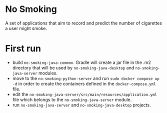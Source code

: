 # No Smoking

A set of applications that aim to record and predict the number of cigarettes a user might smoke.

# First run

- build `no-smoking-java-common`. Gradle will create a jar file in the .m2 directory that will be used by
  `no-smoking-java-desktop` and `no-smoking-java-server` modules.
- move to the `no-smoking-python-server` and run `sudo docker compose up -d` in order to create the containers defined
  in the `docker-compose.yml` file.
- edit the `no-smoking-java-server/src/main/resources/application.yml` file which belongs to the
  `no-smoking-java-server` module.
- run `no-smoking-java-server` and `no-smoking-java-desktop` projects.